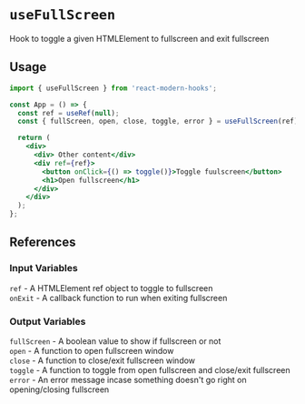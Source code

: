 # `useFullScreen`

Hook to toggle a given HTMLElement to fullscreen and exit fullscreen

## Usage

```jsx
import { useFullScreen } from 'react-modern-hooks';

const App = () => {
  const ref = useRef(null);
  const { fullScreen, open, close, toggle, error } = useFullScreen(ref);

  return (
    <div>
      <div> Other content</div>
      <div ref={ref}>
        <button onClick={() => toggle()}>Toggle fuulscreen</button>
        <h1>Open fullscreen</h1>
      </div>
    </div>
  );
};
```

## References

### Input Variables

`ref` - A HTMLElement ref object to toggle to fullscreen<br/>
`onExit` - A callback function to run when exiting fullscreen

### Output Variables

`fullScreen` - A boolean value to show if fullscreen or not<br/>
`open` - A function to open fullscreen window<br/>
`close` - A function to close/exit fullscreen window<br/>
`toggle` - A function to toggle from open fullscreen and close/exit fullscreen<br/>
`error` - An error message incase something doesn't go right on opening/closing fullscreen
